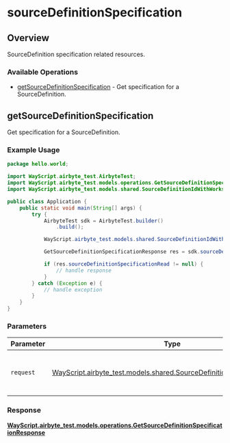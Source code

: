 # sourceDefinitionSpecification

## Overview

SourceDefinition specification related resources.

### Available Operations

* [getSourceDefinitionSpecification](#getsourcedefinitionspecification) - Get specification for a SourceDefinition.

## getSourceDefinitionSpecification

Get specification for a SourceDefinition.

### Example Usage

```java
package hello.world;

import WayScript.airbyte_test.AirbyteTest;
import WayScript.airbyte_test.models.operations.GetSourceDefinitionSpecificationResponse;
import WayScript.airbyte_test.models.shared.SourceDefinitionIdWithWorkspaceId;

public class Application {
    public static void main(String[] args) {
        try {
            AirbyteTest sdk = AirbyteTest.builder()
                .build();

            WayScript.airbyte_test.models.shared.SourceDefinitionIdWithWorkspaceId req = new SourceDefinitionIdWithWorkspaceId("99e26ced-8f9f-4db9-810f-63bbf817837b", "01afdd78-8624-4189-ab44-873f5033f19d");            

            GetSourceDefinitionSpecificationResponse res = sdk.sourceDefinitionSpecification.getSourceDefinitionSpecification(req);

            if (res.sourceDefinitionSpecificationRead != null) {
                // handle response
            }
        } catch (Exception e) {
            // handle exception
        }
    }
}
```

### Parameters

| Parameter                                                                                                                          | Type                                                                                                                               | Required                                                                                                                           | Description                                                                                                                        |
| ---------------------------------------------------------------------------------------------------------------------------------- | ---------------------------------------------------------------------------------------------------------------------------------- | ---------------------------------------------------------------------------------------------------------------------------------- | ---------------------------------------------------------------------------------------------------------------------------------- |
| `request`                                                                                                                          | [WayScript.airbyte_test.models.shared.SourceDefinitionIdWithWorkspaceId](../../models/shared/SourceDefinitionIdWithWorkspaceId.md) | :heavy_check_mark:                                                                                                                 | The request object to use for the request.                                                                                         |


### Response

**[WayScript.airbyte_test.models.operations.GetSourceDefinitionSpecificationResponse](../../models/operations/GetSourceDefinitionSpecificationResponse.md)**

